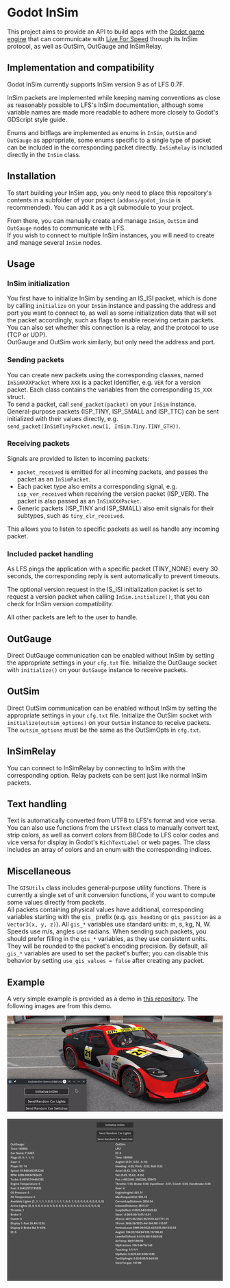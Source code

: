 # Godot InSim

This project aims to provide an API to build apps with the [Godot game engine](https://github.com/godotengine/godot) that can communicate with [Live For Speed](https://www.lfs.net) through its InSim protocol, as well as OutSim, OutGauge and InSimRelay.

## Implementation and compatibility

Godot InSim currently supports InSim version 9 as of LFS 0.7F.

InSim packets are implemented while keeping naming conventions as close as reasonably possible to LFS's InSim documentation, although some variable names are made more readable to adhere more closely to Godot's GDScript style guide.

Enums and bitflags are implemented as enums in `InSim`, `OutSim` and `OutGauge` as appropriate, some enums specific to a single type of packet can be included in the corresponding packet directly. `InSimRelay` is included directly in the `InSim` class.

## Installation

To start building your InSim app, you only need to place this repository's contents in a subfolder of your project (`addons/godot_insim` is recommended). You can add it as a git submodule to your project.

From there, you can manually create and manage `InSim`, `OutSim` and `OutGauge` nodes to communicate with LFS.  
If you wish to connect to multiple InSim instances, you will need to create and manage several `InSim` nodes.

## Usage

### InSim initialization

You first have to initialize InSim by sending an IS_ISI packet, which is done by calling `initialize` on your `InSim` instance and passing the address and port you want to connect to, as well as some initialization data that will set the packet accordingly, such as flags to enable receiving certain packets. You can also set whether this connection is a relay, and the protocol to use (TCP or UDP).  
OutGauge and OutSim work similarly, but only need the address and port.

### Sending packets

You can create new packets using the corresponding classes, named `InSimXXXPacket` where `XXX` is a packet identifier, e.g. `VER` for a version packet. Each class contains the variables from the corresponding `IS_XXX` struct.  
To send a packet, call `send_packet(packet)` on your `InSim` instance.  
General-purpose packets (ISP_TINY, ISP_SMALL and ISP_TTC) can be sent initialized with their values directly, e.g. `send_packet(InSimTinyPacket.new(1, InSim.Tiny.TINY_GTH))`.

### Receiving packets

Signals are provided to listen to incoming packets:

* `packet_received` is emitted for all incoming packets, and passes the packet as an `InSimPacket`.
* Each packet type also emits a corresponding signal, e.g. `isp_ver_received` when receiving the version packet (ISP_VER). The packet is also passed as an `InSimXXXPacket`.
* Generic packets (ISP_TINY and ISP_SMALL) also emit signals for their subtypes, such as `tiny_clr_received`.

This allows you to listen to specific packets as well as handle any incoming packet.

### Included packet handling

As LFS pings the application with a specific packet (TINY_NONE) every 30 seconds, the corresponding reply is sent automatically to prevent timeouts.

The optional version request in the IS_ISI initialization packet is set to request a version packet when calling `InSim.initialize()`, that you can check for InSim version compatibility.

All other packets are left to the user to handle.

## OutGauge

Direct OutGauge communication can be enabled without InSim by setting the appropriate settings in your `cfg.txt` file. Initialize the OutGauge socket with `initialize()` on your `OutGauge` instance to receive packets.

## OutSim

Direct OutSim communication can be enabled without InSim by setting the appropriate settings in your `cfg.txt` file. Initialize the OutSim socket with `initialize(outsim_options)` on your `OutSim` instance to receive packets. The `outsim_options` must be the same as the OutSimOpts in `cfg.txt`.

## InSimRelay

You can connect to InSimRelay by connecting to InSim with the corresponding option. Relay packets can be sent just like normal InSim packets.

## Text handling

Text is automatically converted from UTF8 to LFS's format and vice versa. You can also use functions from the `LFSText` class to manually convert text, strip colors, as well as convert colors from BBCode to LFS color codes and vice versa for display in Godot's `RichTextLabel` or web pages. The class includes an array of colors and an enum with the corresponding indices.

## Miscellaneous

The `GISUtils` class includes general-purpose utility functions. There is currently a single set of unit conversion functions, if you want to compute some values directly from packets.  
All packets containing physical values have additional, corresponding variables starting with the `gis_` prefix (e.g. `gis_heading` or `gis_position` as a `Vector3(x, y, z)`). All `gis_*` variables use standard units: m, s, kg, N, W. Speeds use m/s, angles use radians. When sending such packets, you should prefer filling in the `gis_*` variables, as they use consistent units. They will be rounded to the packet's encoding precision. By default, all `gis_*` variables are used to set the packet's buffer; you can disable this behavior by setting `use_gis_values = false` after creating any packet.

## Example

A very simple example is provided as a demo in [this repository](https://github.com/Cykyrios/GodotInSim-Demo). The following images are from this demo.

![InSim](https://github.com/Cykyrios/GodotInSim-Demo/blob/main/examples/GodotInSim_demo.gif?raw=true)

![OutGauge and OutSim](https://github.com/Cykyrios/GodotInSim-Demo/blob/main/examples/GodotInSim_demo.png?raw=true)
